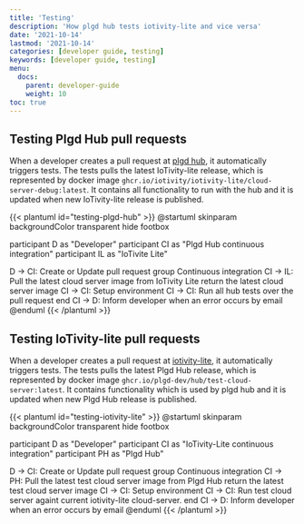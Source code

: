 ```yaml
---
title: 'Testing'
description: 'How plgd hub tests iotivity-lite and vice versa'
date: '2021-10-14'
lastmod: '2021-10-14'
categories: [developer guide, testing]
keywords: [developer guide, testing]
menu:
  docs:
    parent: developer-guide
    weight: 10
toc: true
---
```



## Testing Plgd Hub pull requests

When a developer creates a pull request at [plgd hub](https://github.com/plgd-dev/hub), it automatically triggers tests. The tests pulls the latest IoTivity-lite release, which is represented by docker image `ghcr.io/iotivity/iotivity-lite/cloud-server-debug:latest`. It contains all functionality to run with the hub and it is updated when new IoTivity-lite release is published.

{{< plantuml id="testing-plgd-hub" >}}
@startuml
skinparam backgroundColor transparent
hide footbox

participant D as "Developer"
participant CI as "Plgd Hub continuous integration"
participant IL as "IoTivite Lite"

D -> CI: Create or Update pull request
group Continuous integration
    CI -> IL: Pull the latest cloud server image from IoTivity Lite
    return the latest cloud server image
    CI -> CI: Setup environment
    CI -> CI: Run all hub tests over the pull request
end
CI -> D: Inform developer when an error occurs by email
@enduml
{{< /plantuml >}}

## Testing IoTivity-lite pull requests

When a developer creates a pull request at [iotivity-lite](https://github.com/iotivity/iotivity-lite), it automatically triggers tests. The tests pulls the latest Plgd Hub release, which is represented by docker image `ghcr.io/plgd-dev/hub/test-cloud-server:latest`. It contains functionality which is used by plgd hub and it is updated when new Plgd Hub release is published.

{{< plantuml id="testing-iotivity-lite" >}}
@startuml
skinparam backgroundColor transparent
hide footbox

participant D as "Developer"
participant CI as "IoTivity-Lite continuous integration"
participant PH as "Plgd Hub"

D -> CI: Create or Update pull request
group Continuous integration
    CI -> PH: Pull the latest test cloud server image from Plgd Hub
    return the latest test cloud server image
    CI -> CI: Setup environment
    CI -> CI: Run test cloud server againt current iotivity-lite cloud-server.
end
CI -> D: Inform developer when an error occurs by email
@enduml
{{< /plantuml >}}
